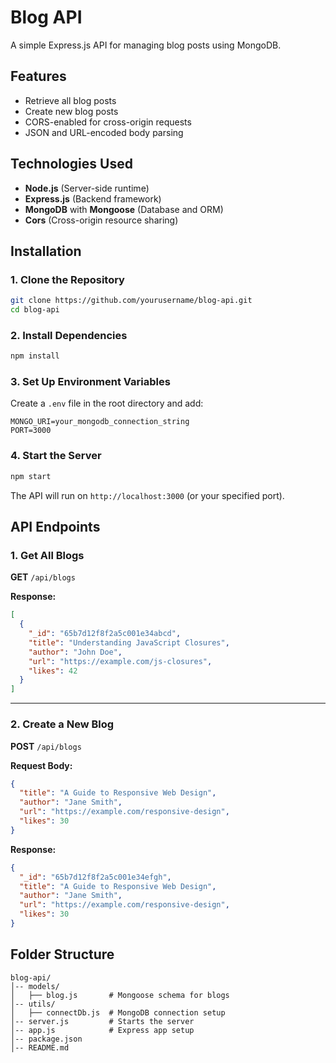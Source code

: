 # Blog API

A simple Express.js API for managing blog posts using MongoDB.

## Features

- Retrieve all blog posts
- Create new blog posts
- CORS-enabled for cross-origin requests
- JSON and URL-encoded body parsing

## Technologies Used

- **Node.js** (Server-side runtime)
- **Express.js** (Backend framework)
- **MongoDB** with **Mongoose** (Database and ORM)
- **Cors** (Cross-origin resource sharing)

## Installation

### 1. Clone the Repository

```sh
git clone https://github.com/yourusername/blog-api.git
cd blog-api
```

### 2. Install Dependencies

```sh
npm install
```

### 3. Set Up Environment Variables

Create a `.env` file in the root directory and add:

```env
MONGO_URI=your_mongodb_connection_string
PORT=3000
```

### 4. Start the Server

```sh
npm start
```

The API will run on `http://localhost:3000` (or your specified port).

## API Endpoints

### 1. Get All Blogs

**GET** `/api/blogs`

**Response:**

```json
[
  {
    "_id": "65b7d12f8f2a5c001e34abcd",
    "title": "Understanding JavaScript Closures",
    "author": "John Doe",
    "url": "https://example.com/js-closures",
    "likes": 42
  }
]
```

---

### 2. Create a New Blog

**POST** `/api/blogs`

**Request Body:**

```json
{
  "title": "A Guide to Responsive Web Design",
  "author": "Jane Smith",
  "url": "https://example.com/responsive-design",
  "likes": 30
}
```

**Response:**

```json
{
  "_id": "65b7d12f8f2a5c001e34efgh",
  "title": "A Guide to Responsive Web Design",
  "author": "Jane Smith",
  "url": "https://example.com/responsive-design",
  "likes": 30
}
```

## Folder Structure

```
blog-api/
│-- models/
│   ├── blog.js       # Mongoose schema for blogs
│-- utils/
│   ├── connectDb.js  # MongoDB connection setup
│-- server.js         # Starts the server
│-- app.js            # Express app setup
│-- package.json
│-- README.md
```
